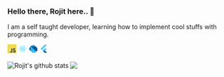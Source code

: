 ### Hello there, Rojit here.. 👋

I am a self taught developer, learning how to implement cool stuffs with programming.

<code><img height="20" src="https://raw.githubusercontent.com/github/explore/80688e429a7d4ef2fca1e82350fe8e3517d3494d/topics/javascript/javascript.png"></code>
<code><img height="20" src="https://raw.githubusercontent.com/github/explore/80688e429a7d4ef2fca1e82350fe8e3517d3494d/topics/react/react.png"></code>
<code><img height="20" src="https://raw.githubusercontent.com/github/explore/80688e429a7d4ef2fca1e82350fe8e3517d3494d/topics/dart/dart.png"></code>
<code><img height="20" src="https://raw.githubusercontent.com/github/explore/80688e429a7d4ef2fca1e82350fe8e3517d3494d/topics/flutter/flutter.png"></code>

<img align="center" src="https://github-readme-stats.vercel.app/api?username=rojeetdhakal&show_icons=true&include_all_commits=true&theme=material-palenight" alt="Rojit's github stats" />
<img align="center" src="https://github-readme-stats.vercel.app/api/top-langs/?username=rojeetdhakal&layout=compact&theme=material-palenight" />
